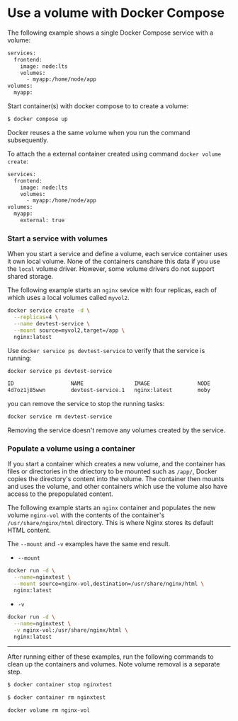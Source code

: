 # Use a volume with Docker Compose

The following example shows a single Docker Compose service with a volume:

```Dockerfile
services:
  frontend:
    image: node:lts
    volumes:
      - myapp:/home/node/app
volumes:
  myapp:
```

Start container(s) with docker compose to to create a volume:

```bash
$ docker compose up
```

Docker reuses a the same volume when you run the command subsequently.

To attach the a external container created using command `docker volume create`:

```Dockerfile
services:
  frontend:
    image: node:lts
    volumes:
      - myapp:/home/node/app
volumes:
  myapp:
    external: true
```


### Start a service with volumes

When you start a service and define a volume, each service container uses it own local volume. None of the containers canshare this data if you use the `local` volume driver. However, some volume drivers do not support shared storage.

The following example starts an `nginx` sevice with four replicas, each of which uses a local volumes called `myvol2`.

```bash
docker service create -d \
  --replicas=4 \
  --name devtest-service \
  --mount source=myvol2,target=/app \
  nginx:latest
```

Use `docker service ps devtest-service` to verify that the service is running:

```bash
docker service ps devtest-service

ID                  NAME                IMAGE               NODE                DESIRED STATE       CURRENT STATE            ERROR               PORTS
4d7oz1j85wwn        devtest-service.1   nginx:latest        moby                Running             Running 14 seconds ago
```

you can remove the service to stop the running tasks:

```bash
docker service rm devtest-service
```

Removing the service doesn't remove any volumes created by the service.

### Populate a volume using a container

If you start a container which creates a new volume, and the container has files or directories in the driectory to be mounted such as `/app/`, Docker copies the directory's content into the volume. The container then mounts and uses the volume, and other containers which use the volume also have access to the prepopulated content.

The following example starts an `nginx` container and populates the new volume `nginx-vol` with the contents of the container's `/usr/share/nginx/html` directory. This is where Nginx stores its default HTML content.

The `--mount` and `-v` examples have the same end result.

- `--mount`

```bash
docker run -d \
  --name=nginxtest \
  --mount source=nginx-vol,destination=/usr/share/nginx/html \
  nginx:latest
```

- `-v`

```bash
docker run -d \
  --name=nginxtest \
  -v nginx-vol:/usr/share/nginx/html \
  nginx:latest
```

----------

After running either of these examples, run the following commands to clean up the containers and volumes. Note volume removal is a separate step.

```bash
$ docker container stop nginxtest
```

```bash
$ docker container rm nginxtest
```

```bash
docker volume rm nginx-vol
```